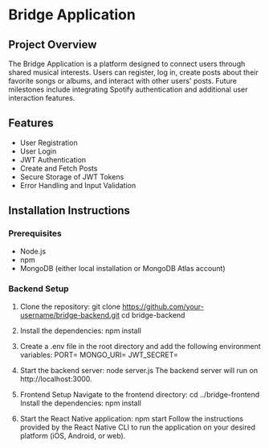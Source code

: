 # Bridge Application

## Project Overview

The Bridge Application is a platform designed to connect users through shared musical interests. Users can register, log in, create posts about their favorite songs or albums, and interact with other users' posts. Future milestones include integrating Spotify authentication and additional user interaction features.

## Features

- User Registration
- User Login
- JWT Authentication
- Create and Fetch Posts
- Secure Storage of JWT Tokens
- Error Handling and Input Validation

## Installation Instructions

### Prerequisites

- Node.js
- npm
- MongoDB (either local installation or MongoDB Atlas account)

### Backend Setup

1. Clone the repository:
   git clone https://github.com/your-username/bridge-backend.git
   cd bridge-backend

2. Install the dependencies:
    npm install

3. Create a .env file in the root directory and add the following environment variables:
    PORT=
    MONGO_URI=
    JWT_SECRET=

4. Start the backend server:
    node server.js
    The backend server will run on http://localhost:3000.
    
5. Frontend Setup
    Navigate to the frontend directory:
    cd ../bridge-frontend
    Install the dependencies:
    npm install

6. Start the React Native application:
    npm start
    Follow the instructions provided by the React Native CLI to run the application on your desired platform (iOS, Android, or web).
